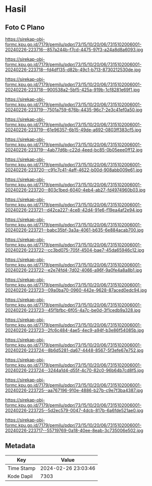 # Hasil

## Foto C Plano

https://sirekap-obj-formc.kpu.go.id/7179/pemilu/pdpr/73/15/10/20/06/7315102006001-20240226-223716--857a244b-f7cd-4475-97f3-a24a8d8a6093.jpg

https://sirekap-obj-formc.kpu.go.id/7179/pemilu/pdpr/73/15/10/20/06/7315102006001-20240226-223718--fd4df135-d82b-49c1-b713-8730212530de.jpg

https://sirekap-obj-formc.kpu.go.id/7179/pemilu/pdpr/73/15/10/20/06/7315102006001-20240226-223718--900538a2-5bf5-425a-919b-1cf8281e69f1.jpg

https://sirekap-obj-formc.kpu.go.id/7179/pemilu/pdpr/73/15/10/20/06/7315102006001-20240226-223719--7501a759-676b-4435-96c7-2e3c41ef0a50.jpg

https://sirekap-obj-formc.kpu.go.id/7179/pemilu/pdpr/73/15/10/20/06/7315102006001-20240226-223719--61e96357-6b15-49de-a692-0803ff383cf5.jpg

https://sirekap-obj-formc.kpu.go.id/7179/pemilu/pdpr/73/15/10/20/06/7315102006001-20240226-223719--4ab77d6b-c22d-4eed-bc85-0b05eee0ff12.jpg

https://sirekap-obj-formc.kpu.go.id/7179/pemilu/pdpr/73/15/10/20/06/7315102006001-20240226-223720--c91c7c41-4aff-4622-b00d-908abb009e61.jpg

https://sirekap-obj-formc.kpu.go.id/7179/pemilu/pdpr/73/15/10/20/06/7315102006001-20240226-223720--803c1bed-6040-4eb4-ab27-fd4974960b03.jpg

https://sirekap-obj-formc.kpu.go.id/7179/pemilu/pdpr/73/15/10/20/06/7315102006001-20240226-223721--d42ca227-4ce8-42d4-91e6-f19ea4af2e94.jpg

https://sirekap-obj-formc.kpu.go.id/7179/pemilu/pdpr/73/15/10/20/06/7315102006001-20240226-223721--babc35bf-3a3a-4061-b635-6e884acab700.jpg

https://sirekap-obj-formc.kpu.go.id/7179/pemilu/pdpr/73/15/10/20/06/7315102006001-20240226-223722--cc3bd075-705f-4504-bae7-45da65946c12.jpg

https://sirekap-obj-formc.kpu.go.id/7179/pemilu/pdpr/73/15/10/20/06/7315102006001-20240226-223722--e2e74fd4-7d02-4066-a96f-9a0fe4a8a8b1.jpg

https://sirekap-obj-formc.kpu.go.id/7179/pemilu/pdpr/73/15/10/20/06/7315102006001-20240226-223723--09a0ba70-0960-442e-9628-87aced0edc94.jpg

https://sirekap-obj-formc.kpu.go.id/7179/pemilu/pdpr/73/15/10/20/06/7315102006001-20240226-223723--45f1bfbc-6f05-4a7c-be0d-3f1cedb9a328.jpg

https://sirekap-obj-formc.kpu.go.id/7179/pemilu/pdpr/73/15/10/20/06/7315102006001-20240226-223723--2fc6c484-4ae5-4ec9-a94f-b3e86f54085b.jpg

https://sirekap-obj-formc.kpu.go.id/7179/pemilu/pdpr/73/15/10/20/06/7315102006001-20240226-223724--8b6d5281-da67-4448-8567-5f3efe67e752.jpg

https://sirekap-obj-formc.kpu.go.id/7179/pemilu/pdpr/73/15/10/20/06/7315102006001-20240226-223724--3244a1d4-d55f-4c70-82c0-96b64b7cd8f5.jpg

https://sirekap-obj-formc.kpu.go.id/7179/pemilu/pdpr/73/15/10/20/06/7315102006001-20240226-223725--aa767196-910e-4886-b27b-c9e7f3ba4387.jpg

https://sirekap-obj-formc.kpu.go.id/7179/pemilu/pdpr/73/15/10/20/06/7315102006001-20240226-223725--5d2ec579-0047-4dcb-817b-6a6fde521ae0.jpg

https://sirekap-obj-formc.kpu.go.id/7179/pemilu/pdpr/73/15/10/20/06/7315102006001-20240226-223717--55719769-0a18-40ee-8eab-3c735006e502.jpg


## Metadata

| Key        | Value               |
| ---------- | ------------------- |
| Time Stamp | 2024-02-26 23:03:46 |
| Kode Dapil | 7303                |



